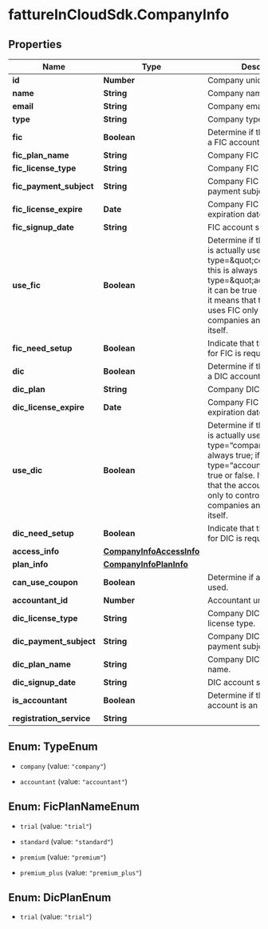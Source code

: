 # fattureInCloudSdk.CompanyInfo

## Properties

Name | Type | Description | Notes
------------ | ------------- | ------------- | -------------
**id** | **Number** | Company unique identifier. | [optional] 
**name** | **String** | Company name. | [optional] 
**email** | **String** | Company email. | [optional] 
**type** | **String** | Company type. | [optional] 
**fic** | **Boolean** | Determine if the company has a FIC account. | [optional] 
**fic_plan_name** | **String** | Company FIC account plan. | [optional] 
**fic_license_type** | **String** | Company FIC account plan.  | [optional] 
**fic_payment_subject** | **String** | Company FIC account payment subject. | [optional] 
**fic_license_expire** | **Date** | Company FIC license expiration date. | [optional] 
**fic_signup_date** | **String** | FIC account sign up date. | [optional] 
**use_fic** | **Boolean** | Determine if the FIC account is actually used. If type&#x3D;\&quot;company\&quot; this is always true; if type&#x3D;\&quot;accountant\&quot; it can be true or false. If false, it means that the accountant uses FIC only to control other companies and not to control itself. | [optional] 
**fic_need_setup** | **Boolean** | Indicate that the initial setup for FIC is required. | [optional] 
**dic** | **Boolean** | Determine if the company has a DIC account. | [optional] 
**dic_plan** | **String** | Company DIC account plan. | [optional] 
**dic_license_expire** | **Date** | Company FIC license expiration date. | [optional] 
**use_dic** | **Boolean** | Determine if the DIC account is actually used. If type&#x3D;“company” this is always true; if type&#x3D;“accountant” it can be true or false. If false, it means that the accountant uses DIC only to control other companies and not to control itself. | [optional] 
**dic_need_setup** | **Boolean** | Indicate that the initial setup for DIC is required. | [optional] 
**access_info** | [**CompanyInfoAccessInfo**](CompanyInfoAccessInfo.md) |  | [optional] 
**plan_info** | [**CompanyInfoPlanInfo**](CompanyInfoPlanInfo.md) |  | [optional] 
**can_use_coupon** | **Boolean** | Determine if a coupon can be used. | [optional] 
**accountant_id** | **Number** | Accountant unique identifier. | [optional] 
**dic_license_type** | **String** | Company DIC account license type. | [optional] 
**dic_payment_subject** | **String** | Company DIC account payment subject. | [optional] 
**dic_plan_name** | **String** | Company DIC account plan name. | [optional] 
**dic_signup_date** | **String** | DIC account sign up date. | [optional] 
**is_accountant** | **Boolean** | Determine if the logged account is an accountant. | [optional] 
**registration_service** | **String** |  | [optional] 



## Enum: TypeEnum


* `company` (value: `"company"`)

* `accountant` (value: `"accountant"`)





## Enum: FicPlanNameEnum


* `trial` (value: `"trial"`)

* `standard` (value: `"standard"`)

* `premium` (value: `"premium"`)

* `premium_plus` (value: `"premium_plus"`)





## Enum: DicPlanEnum


* `trial` (value: `"trial"`)




